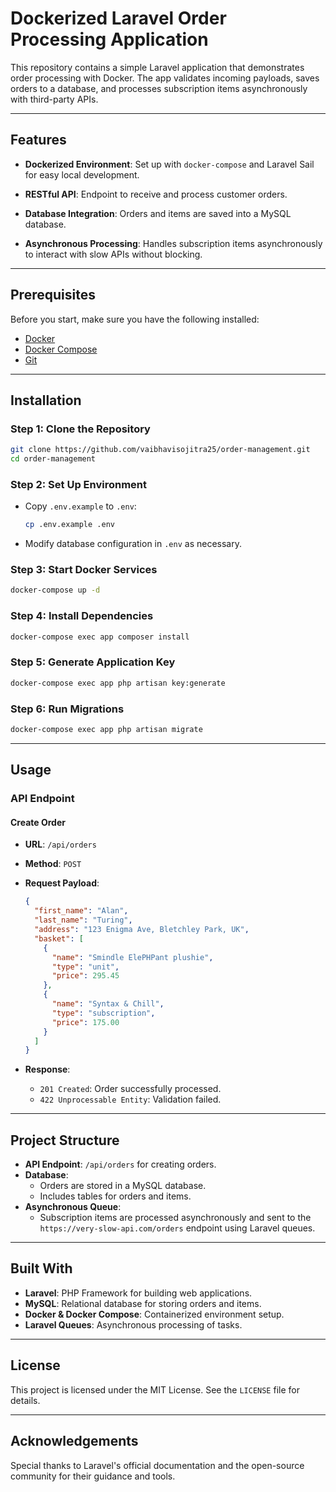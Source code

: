 # Dockerized Laravel Order Processing Application

This repository contains a simple Laravel application that demonstrates order processing with Docker. The app validates incoming payloads, saves orders to a database, and processes subscription items asynchronously with third-party APIs.

---

## Features

- **Dockerized Environment**:
  Set up with `docker-compose` and Laravel Sail for easy local development.

- **RESTful API**:
  Endpoint to receive and process customer orders.

- **Database Integration**:
  Orders and items are saved into a MySQL database.

- **Asynchronous Processing**:
  Handles subscription items asynchronously to interact with slow APIs without blocking.

---

## Prerequisites

Before you start, make sure you have the following installed:
- [Docker](https://www.docker.com/)
- [Docker Compose](https://docs.docker.com/compose/)
- [Git](https://git-scm.com/)

---

## Installation

### Step 1: Clone the Repository
```bash
git clone https://github.com/vaibhavisojitra25/order-management.git
cd order-management
```

### Step 2: Set Up Environment
- Copy `.env.example` to `.env`:
  ```bash
  cp .env.example .env
  ```
- Modify database configuration in `.env` as necessary.

### Step 3: Start Docker Services
```bash
docker-compose up -d
```

### Step 4: Install Dependencies
```bash
docker-compose exec app composer install
```

### Step 5: Generate Application Key
```bash
docker-compose exec app php artisan key:generate
```

### Step 6: Run Migrations
```bash
docker-compose exec app php artisan migrate
```

---

## Usage

### API Endpoint

#### **Create Order**
- **URL**: `/api/orders`
- **Method**: `POST`
- **Request Payload**:
  ```json
  {
    "first_name": "Alan",
    "last_name": "Turing",
    "address": "123 Enigma Ave, Bletchley Park, UK",
    "basket": [
      {
        "name": "Smindle ElePHPant plushie",
        "type": "unit",
        "price": 295.45
      },
      {
        "name": "Syntax & Chill",
        "type": "subscription",
        "price": 175.00
      }
    ]
  }
  ```

- **Response**:
  - `201 Created`: Order successfully processed.
  - `422 Unprocessable Entity`: Validation failed.

---

## Project Structure

- **API Endpoint**: `/api/orders` for creating orders.
- **Database**:
  - Orders are stored in a MySQL database.
  - Includes tables for orders and items.
- **Asynchronous Queue**:
  - Subscription items are processed asynchronously and sent to the `https://very-slow-api.com/orders` endpoint using Laravel queues.

---

## Built With

- **Laravel**: PHP Framework for building web applications.
- **MySQL**: Relational database for storing orders and items.
- **Docker & Docker Compose**: Containerized environment setup.
- **Laravel Queues**: Asynchronous processing of tasks.

---

## License

This project is licensed under the MIT License. See the `LICENSE` file for details.

---

## Acknowledgements

Special thanks to Laravel's official documentation and the open-source community for their guidance and tools.
